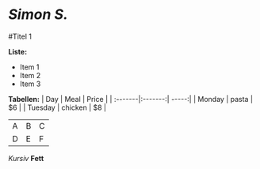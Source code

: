 *Simon S.*
=======
#Titel 1

**Liste:**
* Item 1
* Item 2
* Item 3

**Tabellen:**
| Day     | Meal    | Price |
| :-------|:-------:| -----:|
| Monday  | pasta   | $6    |
| Tuesday | chicken | $8    |

 <table style="width:100%">
  <tr>
    <td>A</td>
    <td>B</td>
    <td>C</td>
  </tr>
  <tr>
    <td>D</td>
    <td>E</td>
    <td>F</td>
  </tr>
</table> 

*Kursiv*
**Fett**
